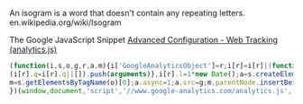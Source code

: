 
An isogram is a word that doesn't contain any repeating letters.    
en.wikipedia.org/wiki/Isogram


The Google JavaScript Snippet [Advanced Configuration - Web Tracking (analytics.js)](https://developers.google.com/analytics/devguides/collection/analyticsjs/advanced)

```js
(function(i,s,o,g,r,a,m){i['GoogleAnalyticsObject']=r;i[r]=i[r]||function(){
(i[r].q=i[r].q||[]).push(arguments)},i[r].l=1*new Date();a=s.createElement(o),
m=s.getElementsByTagName(o)[0];a.async=1;a.src=g;m.parentNode.insertBefore(a,m)
})(window,document,'script','//www.google-analytics.com/analytics.js','ga');
```